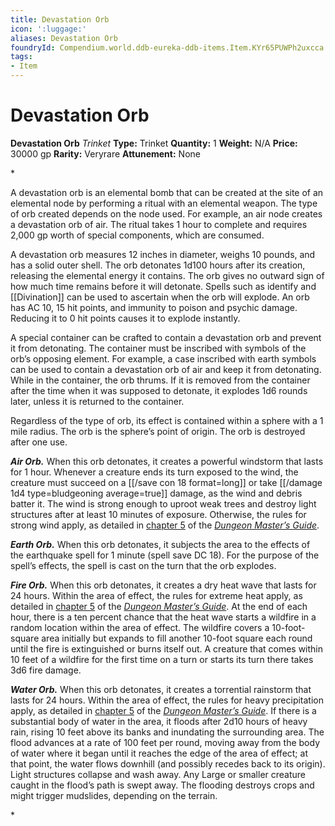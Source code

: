 ```yaml
---
title: Devastation Orb
icon: ':luggage:'
aliases: Devastation Orb
foundryId: Compendium.world.ddb-eureka-ddb-items.Item.KYr65PUWPh2uxcca
tags:
- Item
---
```


# Devastation Orb

**Devastation Orb**
_Trinket_
**Type:** Trinket
**Quantity:** 1
**Weight:** N/A
**Price:** 30000 gp
**Rarity:** Veryrare
**Attunement:** None

*<p>A devastation orb is an elemental bomb that can be created at the site of an elemental node by performing a ritual with an elemental weapon. The type of orb created depends on the node used. For example, an air node creates a devastation orb of air. The ritual takes 1 hour to complete and requires 2,000 gp worth of special components, which are consumed.

A devastation orb measures 12 inches in diameter, weighs 10 pounds, and has a solid outer shell. The orb detonates 1d100 hours after its creation, releasing the elemental energy it contains. The orb gives no outward sign of how much time remains before it will detonate. Spells such as identify and [[Divination]] can be used to ascertain when the orb will explode. An orb has AC 10, 15 hit points, and immunity to poison and psychic damage. Reducing it to 0 hit points causes it to explode instantly.

A special container can be crafted to contain a devastation orb and prevent it from detonating. The container must be inscribed with symbols of the orb’s opposing element. For example, a case inscribed with earth symbols can be used to contain a devastation orb of air and keep it from detonating. While in the container, the orb thrums. If it is removed from the container after the time when it was supposed to detonate, it explodes 1d6 rounds later, unless it is returned to the container.

Regardless of the type of orb, its effect is contained within a sphere with a 1 mile radius. The orb is the sphere’s point of origin. The orb is destroyed after one use.

***Air Orb.*** When this orb detonates, it creates a powerful windstorm that lasts for 1 hour. Whenever a creature ends its turn exposed to the wind, the creature must succeed on a [[/save con 18 format=long]] or take  [[/damage 1d4 type=bludgeoning average=true]] damage, as the wind and debris batter it. The wind is strong enough to uproot weak trees and destroy light structures after at least 10 minutes of exposure. Otherwise, the rules for strong wind apply, as detailed in <a href="https://www.dndbeyond.com/sources/dmg/adventure-environments#StrongWind">chapter 5</a> of the <a href="https://www.dndbeyond.com/sources/dmg">*Dungeon Master’s Guide*</a>.

***Earth Orb.*** When this orb detonates, it subjects the area to the effects of the earthquake spell for 1 minute (spell save DC 18). For the purpose of the spell’s effects, the spell is cast on the turn that the orb explodes.

***Fire Orb.*** When this orb detonates, it creates a dry heat wave that lasts for 24 hours. Within the area of effect, the rules for extreme heat apply, as detailed in <a href="https://www.dndbeyond.com/sources/dmg/adventure-environments#ExtremeHeat">chapter 5</a> of the <a href="https://www.dndbeyond.com/sources/dmg">*Dungeon Master’s Guide*</a>. At the end of each hour, there is a ten percent chance that the heat wave starts a wildfire in a random location within the area of effect. The wildfire covers a 10-foot-square area initially but expands to fill another 10-foot square each round until the fire is extinguished or burns itself out. A creature that comes within 10 feet of a wildfire for the first time on a turn or starts its turn there takes 3d6 fire damage.

***Water Orb.*** When this orb detonates, it creates a torrential rainstorm that lasts for 24 hours. Within the area of effect, the rules for heavy precipitation apply, as detailed in <a href="https://www.dndbeyond.com/sources/dmg/adventure-environments#HeavyPrecipitation">chapter 5</a> of the <a href="https://www.dndbeyond.com/sources/dmg">*Dungeon Master’s Guide*</a>. If there is a substantial body of water in the area, it floods after 2d10 hours of heavy rain, rising 10 feet above its banks and inundating the surrounding area. The flood advances at a rate of 100 feet per round, moving away from the body of water where it began until it reaches the edge of the area of effect; at that point, the water flows downhill (and possibly recedes back to its origin). Light structures collapse and wash away. Any Large or smaller creature caught in the flood’s path is swept away. The flooding destroys crops and might trigger mudslides, depending on the terrain.</p>*
